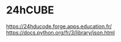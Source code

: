 # 24hCUBE
https://24hducode.forge.apps.education.fr/
https://docs.python.org/fr/3/library/json.html
